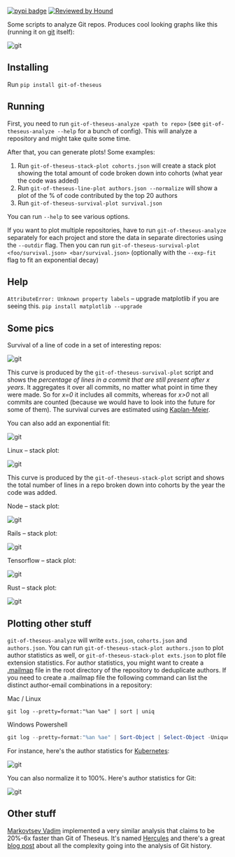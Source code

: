 [![pypi badge](https://img.shields.io/pypi/v/git-of-theseus.svg?style=flat)](https://pypi.python.org/pypi/git-of-theseus)
[![Reviewed by Hound](https://img.shields.io/badge/Reviewed_by-Hound-8E64B0.svg)](https://houndci.com)

Some scripts to analyze Git repos. Produces cool looking graphs like this (running it on [git](https://github.com/git/git) itself):

![git](https://raw.githubusercontent.com/erikbern/git-of-theseus/master/pics/git-git.png)

Installing
----------

Run `pip install git-of-theseus`

Running
-------

First, you need to run `git-of-theseus-analyze <path to repo>` (see `git-of-theseus-analyze --help` for a bunch of config). This will analyze a repository and might take quite some time.

After that, you can generate plots! Some examples:

1. Run `git-of-theseus-stack-plot cohorts.json` will create a stack plot showing the total amount of code broken down into cohorts (what year the code was added)
1. Run `git-of-theseus-line-plot authors.json --normalize` will show a plot of the % of code contributed by the top 20 authors
1. Run `git-of-theseus-survival-plot survival.json`

You can run `--help` to see various options.

If you want to plot multiple repositories, have to run `git-of-theseus-analyze` separately for each project and store the data in separate directories using the `--outdir` flag. Then you can run `git-of-theseus-survival-plot <foo/survival.json> <bar/survival.json>` (optionally with the `--exp-fit` flag to fit an exponential decay)

Help
----

`AttributeError: Unknown property labels` – upgrade matplotlib if you are seeing this. `pip install matplotlib --upgrade`
  
Some pics
---------

Survival of a line of code in a set of interesting repos:

![git](https://raw.githubusercontent.com/erikbern/git-of-theseus/master/pics/git-projects-survival.png)

This curve is produced by the `git-of-theseus-survival-plot` script and shows the *percentage of lines in a commit that are still present after x years*. It aggregates it over all commits, no matter what point in time they were made. So for *x=0* it includes all commits, whereas for *x>0* not all commits are counted (because we would have to look into the future for some of them). The survival curves are estimated using [Kaplan-Meier](https://en.wikipedia.org/wiki/Kaplan%E2%80%93Meier_estimator).

You can also add an exponential fit:

![git](https://raw.githubusercontent.com/erikbern/git-of-theseus/master/pics/git-projects-survival-exp-fit.png)

Linux – stack plot:

![git](https://raw.githubusercontent.com/erikbern/git-of-theseus/master/pics/git-linux.png)

This curve is produced by the `git-of-theseus-stack-plot` script and shows the total number of lines in a repo broken down into cohorts by the year the code was added.

Node – stack plot:

![git](https://raw.githubusercontent.com/erikbern/git-of-theseus/master/pics/git-node.png)

Rails – stack plot:

![git](https://raw.githubusercontent.com/erikbern/git-of-theseus/master/pics/git-rails.png)

Tensorflow – stack plot:

![git](https://raw.githubusercontent.com/erikbern/git-of-theseus/master/pics/git-tensorflow.png)

Rust – stack plot:

![git](https://raw.githubusercontent.com/erikbern/git-of-theseus/master/pics/git-rust.png)

Plotting other stuff
--------------------

`git-of-theseus-analyze` will write `exts.json`, `cohorts.json` and `authors.json`. You can run `git-of-theseus-stack-plot authors.json` to plot author statistics as well, or `git-of-theseus-stack-plot exts.json` to plot file extension statistics. For author statistics, you might want to create a [.mailmap](https://git-scm.com/docs/gitmailmap) file in the root directory of the repository to deduplicate authors. If you need to create a .mailmap file the following command can list the distinct author-email combinations in a repository:

Mac / Linux

```shell
git log --pretty=format:"%an %ae" | sort | uniq
```

Windows Powershell

```powershell
git log --pretty=format:"%an %ae" | Sort-Object | Select-Object -Unique
```

For instance, here's the author statistics for [Kubernetes](https://github.com/kubernetes/kubernetes):

![git](https://raw.githubusercontent.com/erikbern/git-of-theseus/master/pics/git-kubernetes-authors.png)

You can also normalize it to 100%. Here's author statistics for Git:

![git](https://raw.githubusercontent.com/erikbern/git-of-theseus/master/pics/git-git-authors-normalized.png)

Other stuff
-----------

[Markovtsev Vadim](https://twitter.com/tmarkhor) implemented a very similar analysis that claims to be 20%-6x faster than Git of Theseus. It's named [Hercules](https://github.com/src-d/hercules) and there's a great [blog post](https://web.archive.org/web/20180918135417/https://blog.sourced.tech/post/hercules.v4/) about all the complexity going into the analysis of Git history.
